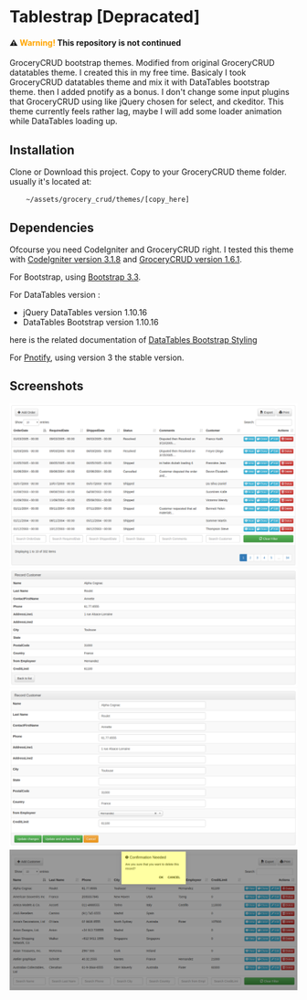# Tablestrap [Depracated]
#### ⚠ <b style="color:orange">Warning!</b> This repository is not continued

GroceryCRUD bootstrap themes. Modified from original GroceryCRUD datatables theme.
I created this in my free time. Basicaly I took GroceryCRUD datatables theme and mix it with DataTables bootstrap theme.
then I added pnotify as a bonus. I don't change some input plugins that GroceryCRUD using like jQuery chosen for select,
and ckeditor. This theme currently feels rather lag, maybe I will add some loader animation while DataTables loading up.

## Installation
Clone or Download this project. Copy to your GroceryCRUD theme folder. usually it's located at:
```
    ~/assets/grocery_crud/themes/[copy_here]
```

## Dependencies
Ofcourse you need CodeIgniter and GroceryCRUD right. I tested this theme with [CodeIgniter version 3.1.8](https://www.codeigniter.com/) and [GroceryCRUD version 1.6.1](https://www.grocerycrud.com/).

For Bootstrap, using [Bootstrap 3.3](http://getbootstrap.com/docs/3.3/).

For DataTables version :
* jQuery DataTables version 1.10.16
* DataTables Bootstrap version 1.10.16

here is the related documentation of [DataTables Bootstrap Styling](https://datatables.net/examples/styling/bootstrap)

For [Pnotify](https://github.com/sciactive/pnotify), using version 3 the stable version.

## Screenshots
![list view](/screenshot/list-view.png)
![view form](/screenshot/row-view.png)
![edit form](/screenshot/row-edit.png)
![pnotify delete alert](/screenshot/pnotify.png)
